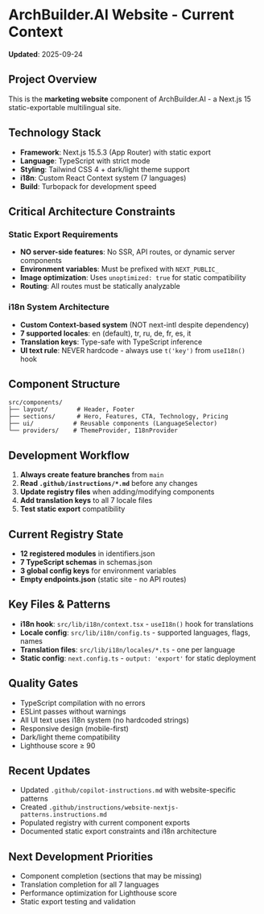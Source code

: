 # ArchBuilder.AI Website - Current Context

**Updated**: 2025-09-24 

## Project Overview
This is the **marketing website** component of ArchBuilder.AI - a Next.js 15 static-exportable multilingual site.

## Technology Stack
- **Framework**: Next.js 15.5.3 (App Router) with static export
- **Language**: TypeScript with strict mode
- **Styling**: Tailwind CSS 4 + dark/light theme support
- **i18n**: Custom React Context system (7 languages)
- **Build**: Turbopack for development speed

## Critical Architecture Constraints

### Static Export Requirements
- **NO server-side features**: No SSR, API routes, or dynamic server components
- **Environment variables**: Must be prefixed with `NEXT_PUBLIC_`
- **Image optimization**: Uses `unoptimized: true` for static compatibility
- **Routing**: All routes must be statically analyzable

### i18n System Architecture
- **Custom Context-based system** (NOT next-intl despite dependency)
- **7 supported locales**: en (default), tr, ru, de, fr, es, it  
- **Translation keys**: Type-safe with TypeScript inference
- **UI text rule**: NEVER hardcode - always use `t('key')` from `useI18n()` hook

## Component Structure
```
src/components/
├── layout/        # Header, Footer
├── sections/      # Hero, Features, CTA, Technology, Pricing  
├── ui/           # Reusable components (LanguageSelector)
└── providers/    # ThemeProvider, I18nProvider
```

## Development Workflow
1. **Always create feature branches** from `main`
2. **Read `.github/instructions/*.md`** before any changes
3. **Update registry files** when adding/modifying components
4. **Add translation keys** to all 7 locale files
5. **Test static export** compatibility

## Current Registry State
- **12 registered modules** in identifiers.json
- **7 TypeScript schemas** in schemas.json  
- **3 global config keys** for environment variables
- **Empty endpoints.json** (static site - no API routes)

## Key Files & Patterns
- **i18n hook**: `src/lib/i18n/context.tsx` - `useI18n()` hook for translations
- **Locale config**: `src/lib/i18n/config.ts` - supported languages, flags, names
- **Translation files**: `src/lib/i18n/locales/*.ts` - one per language
- **Static config**: `next.config.ts` - `output: 'export'` for static deployment

## Quality Gates
- TypeScript compilation with no errors
- ESLint passes without warnings  
- All UI text uses i18n system (no hardcoded strings)
- Responsive design (mobile-first)
- Dark/light theme compatibility
- Lighthouse score ≥ 90

## Recent Updates
- Updated `.github/copilot-instructions.md` with website-specific patterns
- Created `.github/instructions/website-nextjs-patterns.instructions.md`
- Populated registry with current component exports
- Documented static export constraints and i18n architecture

## Next Development Priorities
- Component completion (sections that may be missing)
- Translation completion for all 7 languages
- Performance optimization for Lighthouse score
- Static export testing and validation